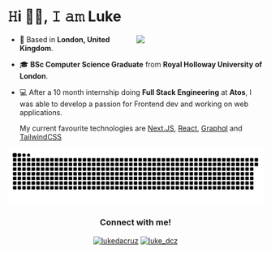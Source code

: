 <h1 align="left" >𝙷i 👋🏽, 𝙸 𝚊𝚖 Luke
</h1>
 <img src="https://media.giphy.com/media/vLlpbDafjgHystuJ0a/giphy.gif" width="250" align="right">
      
- 📍 Based in **London, United Kingdom**.
- 🎓  **BSc Computer Science Graduate** from **Royal Holloway University of London**.
- 💻 After a 10 month internship doing **Full Stack Engineering** at **Atos**, I was able to develop a passion for Frontend dev and working on web applications.

  My current favourite technologies are [Next.JS](https://nextjs.org), [React](https://reactjs.org), [Graphql](https://graphql.org) and [TailwindCSS](https://tailwindcss.com/)


![mishmanners snake gif](https://github.com/luke-dcz/luke-dcz/blob/output/github-contribution-grid-snake.svg?palette=github-dark)

<h3 align="center">Connect with me!</h3>
<p align="center">
      <a href="https://www.linkedin.com/in/luke-da-cruz-4427041bb/" target="blank"><img align="center" src="https://raw.githubusercontent.com/rahuldkjain/github-profile-readme-generator/master/src/images/icons/Social/linked-in-alt.svg" alt="lukedacruz" height="30" width="40" /></a>
      <a href="https://instagram.com/luke_dcz" target="blank"><img align="center" src="https://raw.githubusercontent.com/rahuldkjain/github-profile-readme-generator/master/src/images/icons/Social/instagram.svg" alt="luke_dcz" height="30" width="40" /></a>
</p>


